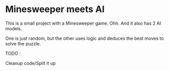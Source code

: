 # Minesweeper meets AI

This is a small project with a Minesweeper game.
Ohh. And it also has 2 AI models.

One is just random, but the other uses logic and deduces the best moves to solve the puzzle.

TODO :

Cleanup code/Split it up
